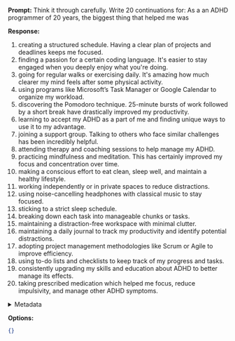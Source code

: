 **Prompt:**
Think it through carefully. Write 20 continuations for: As a an ADHD programmer of 20 years, the biggest thing that helped me was 

**Response:**
1. creating a structured schedule. Having a clear plan of projects and deadlines keeps me focused.
2. finding a passion for a certain coding language. It's easier to stay engaged when you deeply enjoy what you're doing.
3. going for regular walks or exercising daily. It's amazing how much clearer my mind feels after some physical activity.
4. using programs like Microsoft’s Task Manager or Google Calendar to organize my workload.
5. discovering the Pomodoro technique. 25-minute bursts of work followed by a short break have drastically improved my productivity.
6. learning to accept my ADHD as a part of me and finding unique ways to use it to my advantage.
7. joining a support group. Talking to others who face similar challenges has been incredibly helpful.
8. attending therapy and coaching sessions to help manage my ADHD.
9. practicing mindfulness and meditation. This has certainly improved my focus and concentration over time.
10. making a conscious effort to eat clean, sleep well, and maintain a healthy lifestyle.
11. working independently or in private spaces to reduce distractions.
12. using noise-cancelling headphones with classical music to stay focused.
13. sticking to a strict sleep schedule.
14. breaking down each task into manageable chunks or tasks.
15. maintaining a distraction-free workspace with minimal clutter.
16. maintaining a daily journal to track my productivity and identify potential distractions.
17. adopting project management methodologies like Scrum or Agile to improve efficiency.
18. using to-do lists and checklists to keep track of my progress and tasks.
19. consistently upgrading my skills and education about ADHD to better manage its effects.
20. taking prescribed medication which helped me focus, reduce impulsivity, and manage other ADHD symptoms.

<details><summary>Metadata</summary>

- Duration: 33698 ms
- Datetime: 2023-08-28T09:49:31.477670
- Model: gpt-4-0613

</details>

**Options:**
```json
{}
```

